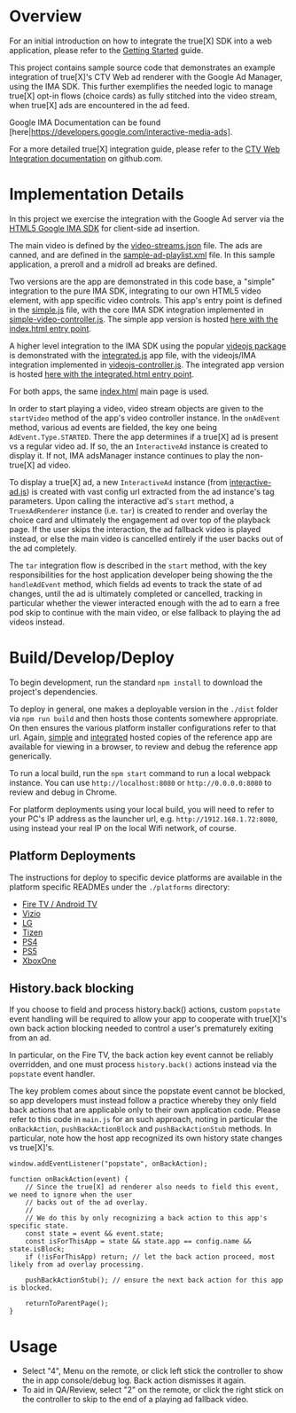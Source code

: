 # Overview

For an initial introduction on how to integrate the true[X] SDK into a web application, please refer to the [Getting Started](./GETTING_STARTED.md) guide.

This project contains sample source code that demonstrates an example integration of true[X]'s CTV Web ad renderer with the Google Ad Manager, using the IMA SDK. This further exemplifies the needed logic to manage true[X] opt-in flows (choice cards) as fully stitched into the video stream, when true[X] ads are encountered in the ad feed. 

Google IMA Documentation can be found [here|https://developers.google.com/interactive-media-ads].

For a more detailed true[X] integration guide, please refer to the [CTV Web Integration documentation](https://github.com/socialvibe/truex-ctv-web-integration) on github.com.

# Implementation Details

In this project we exercise the integration with the Google Ad server via the [HTML5 Google IMA SDK](https://developers.google.com/interactive-media-ads/docs/sdks/html5/client-side) for client-side ad insertion.

The main video is defined by the [video-streams.json](./src/data/video-streams.json) file. The ads are canned, and are defined in the [sample-ad-playlist.xml](./src/data/sample-ad-playlist.xml) file. In this sample application, a preroll and a midroll ad breaks are defined.

Two versions are the app are demonstrated in this code base, a "simple" integration to the pure IMA SDK, integrating to our own HTML5 video element, with app specific video controls. This app's entry point is defined in the [simple.js](./src/simple/simple.js) file, with the core IMA SDK integration implemented in [simple-video-controller.js](./src/simple/simple-video-controller.js). The simple app version is hosted [here with the index.html entry point](https://ctv.truex.com/web/ref-app-IMA-CSAI/master/index.html).

A higher level integration to the IMA SDK using the popular [videojs package](https://www.npmjs.com/package/videojs) is demonstrated with the [integrated.js](./src/integrated/integrated.js) app file, with the videojs/IMA integration implemented in [videojs-controller.js](./src/integrated/videojs-controller.js). The integrated app version is hosted [here with the integrated.html entry point](https://ctv.truex.com/web/ref-app-IMA-CSAI/master/integrated.html).

For both apps, the same [index.html](./src/index.html) main page is used.

In order to start playing a video, video stream objects are given to the `startVideo` method of the app's video controller instance. In the `onAdEvent` method, various ad events are fielded, the key one being `AdEvent.Type.STARTED`. There the app determines if a true[X] ad is present vs a regular video ad. If so, the an `InteractiveAd` instance is created to display it. If not, IMA adsManager instance continues to play the non-true[X] ad video. 

To display a true[X] ad, a new `InteractiveAd` instance (from [interactive-ad.js](./src/components/interactive-ad.js)) is created with vast config url extracted from the ad instance's tag parameters. Upon calling the interactive ad's `start` method, a `TruexAdRenderer` instance (i.e. `tar`) is created to render and overlay the choice card and ultimately the engagement ad over top of the playback page. If the user skips the interaction, the ad fallback video is played instead, or else the main video is cancelled entirely if the user backs out of the ad completely.

The `tar` integration flow is described in the `start` method, with the key responsibilities for the host application developer being showing the the `handleAdEvent` method, which fields ad events to track the state of ad changes, until the ad is ultimately completed or cancelled, tracking in particular whether the viewer interacted enough with the ad to earn a free pod skip to continue with the main video, or else fallback to playing the ad videos instead.

# Build/Develop/Deploy

To begin development, run the standard `npm install` to download the project's dependencies.

To deploy in general, one makes a deployable version in the `./dist` folder via `npm run build` and then hosts those contents somewhere appropriate. On then ensures the various platform installer configurations refer to that url. Again, [simple](https://ctv.truex.com/web/ref-app-IMA-CSAI/master/index.html) and [integrated](https://ctv.truex.com/web/ref-app-IMA-CSAI/master/integrated.html) hosted copies of the reference app are available for viewing in a browser, to review and debug the reference app generically.

To run a local build, run the `npm start` command to run a local webpack instance. You can use `http://localhost:8080` or `http://0.0.0.0:8080` to review and debug in Chrome.

For platform deployments using your local build, you will need to refer to your PC's IP address as the launcher url, e.g. `http://1912.168.1.72:8080`, using instead your real IP on the local Wifi network, of course. 

## Platform Deployments

The instructions for deploy to specific device platforms are available in the platform specific READMEs under the `./platforms` directory:
* [Fire TV / Android TV](platforms/AndroidFireTV/README.md)
* [Vizio](./platforms/Vizio/README.md)
* [LG](./platforms/LG/README.md)
* [Tizen](./platforms/Tizen/README.md)
* [PS4](./platforms/PS4/README.md)
* [PS5](./platforms/PS5/README.md)
* [XboxOne](./platforms/XboxOne/README.md)

## History.back blocking

If you choose to field and process history.back() actions, custom `popstate` event handling will be required to allow your app to cooperate with true[X]'s own back action blocking needed to control a user's prematurely exiting from an ad.

In particular, on the Fire TV, the back action key event cannot be reliably overridden, and one must process `history.back()` actions instead via the `popstate` event handler.

The key problem comes about since the popstate event cannot be blocked, so app developers must instead follow a practice whereby they only field back actions that are applicable only to their own application code. Please refer to this code in `main.js` for an such approach, noting in particular the `onBackAction`, `pushBackActionBlock` and `pushBackActionStub` methods. In particular, note how the host app recognized its own history state changes vs true[X]'s.
 ```
 window.addEventListener("popstate", onBackAction);

 function onBackAction(event) {
     // Since the true[X] ad renderer also needs to field this event, we need to ignore when the user
     // backs out of the ad overlay.
     //
     // We do this by only recognizing a back action to this app's specific state.
     const state = event && event.state;
     const isForThisApp = state && state.app == config.name && state.isBlock;
     if (!isForThisApp) return; // let the back action proceed, most likely from ad overlay processing.

     pushBackActionStub(); // ensure the next back action for this app is blocked.

     returnToParentPage();
 }
 ```

# Usage

* Select "4", Menu on the remote, or click left stick the controller to show the in app console/debug log. Back action dismisses it again.
* To aid in QA/Review, select "2" on the remote, or click the right stick on the controller to skip to the end of a playing ad fallback video.
